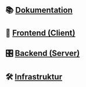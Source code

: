 ## 📚 [Dokumentation](https://github.com/epj-adit/documentation)


## 📝 [Frontend (Client)](https://github.com/epj-adit/frontend)


## 🎛 [Backend (Server)](https://github.com/epj-adit/backend)


## 🛠️ [Infrastruktur](https://github.com/epj-adit/infrastructure)

